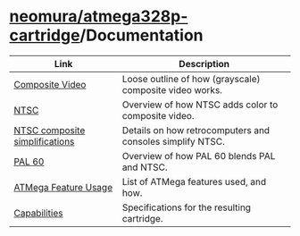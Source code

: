 # [neomura/atmega328p-cartridge](../../readme.md)/Documentation

| Link                                                                         | Description                                               |
| ---------------------------------------------------------------------------- | --------------------------------------------------------- |
| [Composite Video](./composite-video/readme.md)                               | Loose outline of how (grayscale) composite video works.   |
| [NTSC](./ntsc/readme.md)                                                     | Overview of how NTSC adds color to composite video.       |
| [NTSC composite simplifications](./ntsc-composite-simplifications/readme.md) | Details on how retrocomputers and consoles simplify NTSC. |
| [PAL 60](./pal-60/readme.md)                                                 | Overview of how PAL 60 blends PAL and NTSC.               |
| [ATMega Feature Usage](./atmega-feature-usage/readme.md)                     | List of ATMega features used, and how.                    |
| [Capabilities](./capabilities/readme.md)                                     | Specifications for the resulting cartridge.               |
